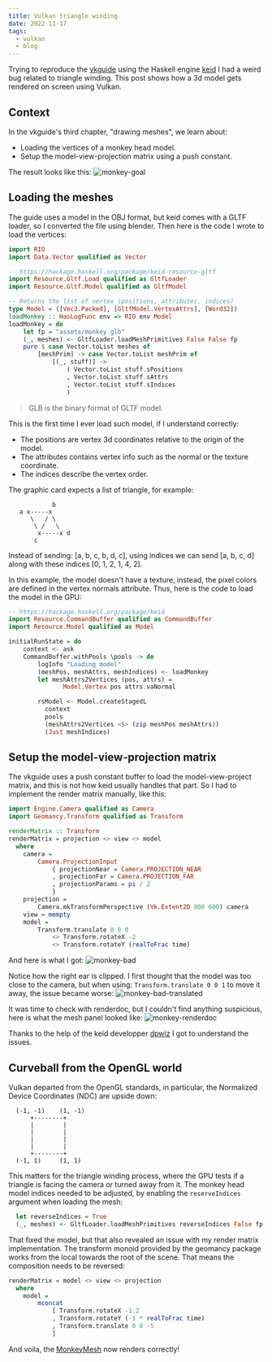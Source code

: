 ```yaml
---
title: Vulkan triangle winding
date: 2022-11-17
tags:
  - vulkan
  - blog
---
```


Trying to reproduce the [vkguide](https://vkguide.dev) using the Haskell engine [keid](https://keid.haskell-game.dev) I had a weird bug related to triangle winding.
This post shows how a 3d model gets rendered on screen using Vulkan.

## Context

In the vkguide's third chapter, "drawing meshes", we learn about:
- Loading the vertices of a monkey head model.
- Setup the model-view-projection matrix using a push constant.

The result looks like this: ![monkey-goal](https://vkguide.dev/diagrams/monkeyGood.png)


## Loading the meshes

The guide uses a model in the OBJ format, but keid comes with a GLTF loader, so I converted the file using blender.
Then here is the code I wrote to load the vertices:

```haskell
import RIO
import Data.Vector qualified as Vector

-- https://hackage.haskell.org/package/keid-resource-gltf
import Resource.Gltf.Load qualified as GltfLoader
import Resource.Gltf.Model qualified as GltfModel

-- Returns the list of vertex (positions, attributes, indices)
type Model = ([Vec3.Packed], [GltfModel.VertexAttrs], [Word32])
loadMonkey :: HasLogFunc env => RIO env Model
loadMonkey = do
    let fp = "assets/monkey.glb"
    (_, meshes) <- GltfLoader.loadMeshPrimitives False False fp
    pure $ case Vector.toList meshes of
        [meshPrim] -> case Vector.toList meshPrim of
            [(_, stuff)] ->
                ( Vector.toList stuff.sPositions
                , Vector.toList stuff.sAttrs
                , Vector.toList stuff.sIndices
                )
```

> GLB is the binary format of GLTF model.

This is the first time I ever load such model, if I understand correctly:

- The positions are vertex 3d coordinates relative to the origin of the model.
- The attributes contains vertex info such as the normal or the texture coordinate.
- The indices describe the vertex order.

The graphic card expects a list of triangle, for example:

```
            b
   a x-----x
      \   / \
       \ /   \
        x-----x d
       c
```

Instead of sending: [a, b, c, b, d, c], using indices we can send [a, b, c, d] along with these indices [0, 1, 2, 1, 4, 2].

In this example, the model doesn't have a texture, instead, the pixel colors are defined in the vertex normals attribute.
Thus, here is the code to load the model in the GPU:

```haskell
-- https://hackage.haskell.org/package/keid
import Resource.CommandBuffer qualified as CommandBuffer
import Resource.Model qualified as Model

initialRunState = do
    context <- ask
    CommandBuffer.withPools \pools -> do
        logInfo "Loading model"
        (meshPos, meshAttrs, meshIndices) <- loadMonkey
        let meshAttrs2Vertices (pos, attrs) =
               Model.Vertex pos attrs.vaNormal

        rsModel <- Model.createStagedL
          context
          pools
          (meshAttrs2Vertices <$> (zip meshPos meshAttrs))
          (Just meshIndices)
```


## Setup the model-view-projection matrix

The vkguide uses a push constant buffer to load the model-view-project matrix, and this is not how keid usually handles that part.
So I had to implement the render matrix manually, like this:

```haskell
import Engine.Camera qualified as Camera
import Geomancy.Transform qualified as Transform

renderMatrix :: Transform
renderMatrix = projection <> view <> model
  where
    camera =
        Camera.ProjectionInput
            { projectionNear = Camera.PROJECTION_NEAR
            , projectionFar = Camera.PROJECTION_FAR
            , projectionParams = pi / 2
            }
    projection =
        Camera.mkTransformPerspective (Vk.Extent2D 800 600) camera
    view = mempty
    model =
        Transform.translate 0 0 0
            <> Transform.rotateX -2
            <> Transform.rotateY (realToFrac time)
```

And here is what I got: ![monkey-bad](../static/monkey-bad.png)

Notice how the right ear is clipped. I first thought that the model was too close to the camera, but when using: `Transform.translate 0 0 1` to move it away, the issue became worse: ![monkey-bad-translated](../static/monkey-bad-translated.png)

It was time to check with renderdoc, but I couldn't find anything suspicious, here is what the mesh panel looked like: ![monkey-renderdoc](../static/monkey-renderdoc.png)

Thanks to the help of the keid developper [dpwiz](https://gitlab.com/dpwiz) I got to understand the issues.


## Curveball from the OpenGL world

Vulkan departed from the OpenGL standards, in particular, the Normalized Device Coordinates (NDC) are upside down:

```
  (-1, -1)    (1, -1)
      +--------+
      |        |
      |        |
      |        |
      |        |
      +--------+
  (-1, 1)     (1, 1)
```

This matters for the triangle winding process, where the GPU tests if a triangle is facing the camera or turned away from it.
The monkey head model indices needed to be adjusted, by enabling the `reserveIndices` argument when loading the mesh:

```haskell
  let reverseIndices = True
  (_, meshes) <- GltfLoader.loadMeshPrimitives reverseIndices False fp
```

That fixed the model, but that also revealed an issue with my render matrix implementation.
The transform monoid provided by the geomancy package works from the local towards the root of the scene. That means the composition needs to be reversed:

```haskell
renderMatrix = model <> view <> projection
  where
    model =
        mconcat
            [ Transform.rotateX -1.2
            , Transform.rotateY (-1 * realToFrac time)
            , Transform.translate 0 0 -5
            ]
```

And voila, the [MonkeyMesh](https://gitlab.com/TristanCacqueray/keid-vkguide/-/blob/main/src/MonkeyMesh.hs) now renders correctly!
